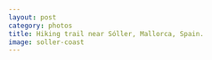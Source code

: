 ```yaml
---
layout: post
category: photos
title: Hiking trail near Sóller, Mallorca, Spain.
image: soller-coast
---
```

